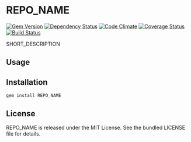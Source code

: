 REPO_NAME
=========

[![Gem Version](https://badge.fury.io/rb/REPO_NAME.png)](http://badge.fury.io/rb/REPO_NAME)
[![Dependency Status](https://gemnasium.com/AUTHOR_NAME/REPO_NAME.png)](https://gemnasium.com/akerl/REPO_NAME)
[![Code Climate](https://codeclimate.com/github/AUTHOR_NAME/REPO_NAME.png)](https://codeclimate.com/github/AUTHOR_NAME/REPO_NAME)
[![Coverage Status](https://coveralls.io/repos/AUTHOR_NAME/REPO_NAME/badge.png?branch=master)](https://coveralls.io/r/AUTHOR_NAME/REPO_NAME?branch=master)
[![Build Status](https://travis-ci.org/AUTHOR_NAME/REPO_NAME.png?branch=master)](https://travis-ci.org/AUTHOR_NAME/REPO_NAME)

SHORT_DESCRIPTION

## Usage

## Installation

    gem install REPO_NAME

## License

REPO_NAME is released under the MIT License. See the bundled LICENSE file for details.

